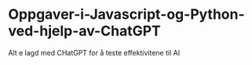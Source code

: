 # Oppgaver-i-Javascript-og-Python-ved-hjelp-av-ChatGPT
Alt e lagd med CHatGPT for å teste effektivitene til AI
